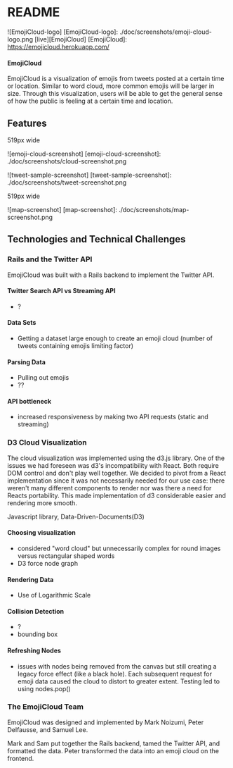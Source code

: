 # README
![EmojiCloud-logo]
[EmojiCloud-logo]: ./doc/screenshots/emoji-cloud-logo.png
[live][EmojiCloud]
[EmojiCloud]: https://emojicloud.herokuapp.com/


#### EmojiCloud
EmojiCloud is a visualization of emojis from tweets posted at a certain time or location. Similar to word cloud, more common emojis will be larger in size. Through this visualization, users will be able to get the general sense of how the public is feeling at a certain time and location.


## Features
519px wide

![emoji-cloud-screenshot]
[emoji-cloud-screenshot]: ./doc/screenshots/cloud-screenshot.png

![tweet-sample-screenshot]
[tweet-sample-screenshot]: ./doc/screenshots/tweet-screenshot.png

519px wide

![map-screenshot]
[map-screenshot]: ./doc/screenshots/map-screenshot.png


## Technologies and Technical Challenges

### Rails and the Twitter API
EmojiCloud was built with a Rails backend to implement the Twitter API.

#### Twitter Search API vs Streaming API
- ?

#### Data Sets
- Getting a dataset large enough to create an emoji cloud (number of tweets containing emojis limiting factor)

#### Parsing Data
- Pulling out emojis
- ??

#### API bottleneck
- increased responsiveness by making two API requests (static and streaming)

### D3 Cloud Visualization
The cloud visualization was implemented using the d3.js library. One of the issues we had foreseen was d3's incompatibility with React. Both require DOM control and don't play well together. We decided to pivot from a React implementation since it was not necessarily needed for our use case: there weren't many different components to render nor was there a need for Reacts portability. This made implementation of d3 considerable easier and rendering more smooth.

Javascript library, Data-Driven-Documents(D3)

#### Choosing visualization
- considered "word cloud" but unnecessarily complex for round images versus rectangular shaped words
- D3 force node graph

#### Rendering Data
- Use of Logarithmic Scale

#### Collision Detection
- ?
- bounding box

#### Refreshing Nodes
- issues with nodes being removed from the canvas but still creating a legacy force effect (like a black hole). Each subsequent request for emoji data caused the cloud to distort to greater extent. Testing led to using nodes.pop()

### The EmojiCloud Team
EmojiCloud was designed and implemented by Mark Noizumi, Peter Delfausse, and Samuel Lee.

Mark and Sam put together the Rails backend, tamed the Twitter API, and formatted the data. Peter transformed the data into an emoji cloud on the frontend.
